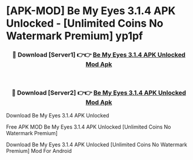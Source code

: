 # [APK-MOD] Be My Eyes 3.1.4 APK Unlocked - [Unlimited Coins No Watermark Premium] yp1pf



<div align="center">
<h3>🔴 Download [Server1] 👉👉 <a href="https://momento.my/?title=Be_My_Eyes_3.1.4_APK_Unlocked">Be My Eyes 3.1.4 APK Unlocked Mod Apk</a></h3><br>

<h3>🔴 Download [Server2] 👉👉 <a href="https://momento.my/?title=Be_My_Eyes_3.1.4_APK_Unlocked">Be My Eyes 3.1.4 APK Unlocked Mod Apk</a></h3>
</div>



Download Be My Eyes 3.1.4 APK Unlocked 

Free APK MOD Be My Eyes 3.1.4 APK Unlocked [Unlimited Coins No Watermark Premium]

Download Be My Eyes 3.1.4 APK Unlocked [Unlimited Coins No Watermark Premium] Mod For Android
